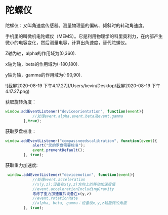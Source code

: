 # 陀螺仪



陀螺仪：又叫角速度传感器。测量物理量的偏转、倾斜时的转动角速度。

手机里的叫微机电陀螺仪（MEMS）。它是利用物理学的科里奥利力，在内部产生微小的电容变化，然后测量电容，计算出角速度，替代陀螺仪。

Z轴为轴，alpha的作用域为(0,360).

x轴为轴，beta的作用域为(-180,180).

y轴为轴，gamma的作用域为(-90,90).

 ![截屏2020-08-19 下午4.17.27](/Users/kevin/Desktop/截屏2020-08-19 下午4.17.27.png)

获取旋转角度：

```javascript
window.addEventListener("deviceorientation", function(event){
            //处理event.alpha,event.beta及event.gamma
        },true);
```





获取罗盘校准：

```javascript
window.addEventListener("compassneedscalibration", function(event){
            alert("您的罗盘需要校准");
            event.preventDefault();
        }, true);
```





获取重力加速度:

```javascript
 window.addEventListener("devicemotion", function(event){
            //处理event.acceleration
            //x(y,z):设备在x(y,z)方向上的移动加速度值
            //event.accelerationIncludingGravity
            考虑了重力加速度后设备在x(y,z)
            //event.rotationRate
            //alpha, beta, gamma：设备绕x,y,z轴旋转的角度
        }, true);  
```

